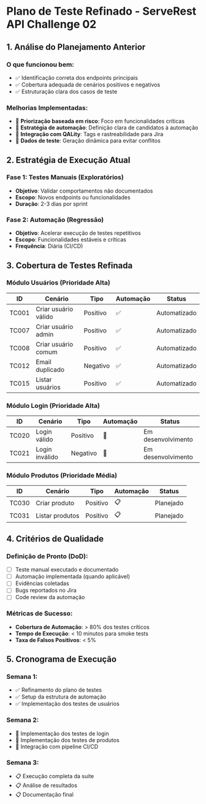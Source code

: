 # Plano de Teste Refinado - ServeRest API Challenge 02

## 1. Análise do Planejamento Anterior

### O que funcionou bem:
- ✅ Identificação correta dos endpoints principais
- ✅ Cobertura adequada de cenários positivos e negativos
- ✅ Estruturação clara dos casos de teste

### Melhorias Implementadas:
- 🔄 **Priorização baseada em risco**: Foco em funcionalidades críticas
- 🔄 **Estratégia de automação**: Definição clara de candidatos à automação
- 🔄 **Integração com QALity**: Tags e rastreabilidade para Jira
- 🔄 **Dados de teste**: Geração dinâmica para evitar conflitos

## 2. Estratégia de Execução Atual

### Fase 1: Testes Manuais (Exploratórios)
- **Objetivo**: Validar comportamentos não documentados
- **Escopo**: Novos endpoints ou funcionalidades
- **Duração**: 2-3 dias por sprint

### Fase 2: Automação (Regressão)
- **Objetivo**: Acelerar execução de testes repetitivos
- **Escopo**: Funcionalidades estáveis e críticas
- **Frequência**: Diária (CI/CD)

## 3. Cobertura de Testes Refinada

### Módulo Usuários (Prioridade Alta)
| ID | Cenário | Tipo | Automação | Status |
|----|---------|------|-----------|--------|
| TC001 | Criar usuário válido | Positivo | ✅ | Automatizado |
| TC007 | Criar usuário admin | Positivo | ✅ | Automatizado |
| TC008 | Criar usuário comum | Positivo | ✅ | Automatizado |
| TC012 | Email duplicado | Negativo | ✅ | Automatizado |
| TC015 | Listar usuários | Positivo | ✅ | Automatizado |

### Módulo Login (Prioridade Alta)
| ID | Cenário | Tipo | Automação | Status |
|----|---------|------|-----------|--------|
| TC020 | Login válido | Positivo | 🔄 | Em desenvolvimento |
| TC021 | Login inválido | Negativo | 🔄 | Em desenvolvimento |

### Módulo Produtos (Prioridade Média)
| ID | Cenário | Tipo | Automação | Status |
|----|---------|------|-----------|--------|
| TC030 | Criar produto | Positivo | 📋 | Planejado |
| TC031 | Listar produtos | Positivo | 📋 | Planejado |

## 4. Critérios de Qualidade

### Definição de Pronto (DoD):
- [ ] Teste manual executado e documentado
- [ ] Automação implementada (quando aplicável)
- [ ] Evidências coletadas
- [ ] Bugs reportados no Jira
- [ ] Code review da automação

### Métricas de Sucesso:
- **Cobertura de Automação**: > 80% dos testes críticos
- **Tempo de Execução**: < 10 minutos para smoke tests
- **Taxa de Falsos Positivos**: < 5%

## 5. Cronograma de Execução

### Semana 1:
- ✅ Refinamento do plano de testes
- ✅ Setup da estrutura de automação
- ✅ Implementação dos testes de usuários

### Semana 2:
- 🔄 Implementação dos testes de login
- 🔄 Implementação dos testes de produtos
- 🔄 Integração com pipeline CI/CD

### Semana 3:
- 📋 Execução completa da suite
- 📋 Análise de resultados
- 📋 Documentação final